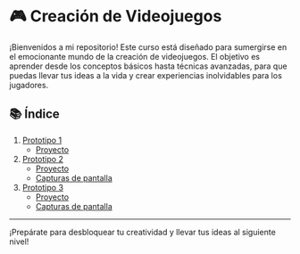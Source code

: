 # 🎮 Creación de Videojuegos

¡Bienvenidos a mi repositorio! Este curso está diseñado para sumergirse en el emocionante mundo de la creación de videojuegos. El objetivo es aprender desde los conceptos básicos hasta técnicas avanzadas, para que puedas llevar tus ideas a la vida y crear experiencias inolvidables para los jugadores.

## 📚 Índice

1. [Prototipo 1](https://github.com/oscarRS25/Creacion-de-Videojuegos/tree/main/Prototipo1)
    - [Proyecto](https://github.com/oscarRS25/Creacion-de-Videojuegos/blob/main/Prototipo1/Prototipo1_Oscar_Adahir_Rojas_Sanchez.unitypackage)
2. [Prototipo 2](https://github.com/oscarRS25/Creacion-de-Videojuegos/tree/main/Prototipo2)
    - [Proyecto](https://github.com/oscarRS25/Creacion-de-Videojuegos/blob/main/Prototipo2/Prototipo2_Oscar_Adahir_Rojas_Sanchez.unitypackage)
    - [Capturas de pantalla](https://github.com/oscarRS25/Creacion-de-Videojuegos/blob/main/Prototipo2/Pr%C3%A1ctica2_Oscar_Adahir_Rojas_Sanchez.pdf)
3. [Prototipo 3](https://github.com/oscarRS25/Creacion-de-Videojuegos/tree/main/Prototipo3)
    - [Proyecto](https://github.com/oscarRS25/Creacion-de-Videojuegos/blob/main/Prototipo3/Prototipo3_Oscar_Adahir_Rojas_S%C3%A1nchez.unitypackage)
    - [Capturas de pantalla](https://github.com/oscarRS25/Creacion-de-Videojuegos/blob/main/Prototipo3/Prototipo3_Oscar_Adahir_Rojas_S%C3%A1nchez.pdf)

---

¡Prepárate para desbloquear tu creatividad y llevar tus ideas al siguiente nivel!
